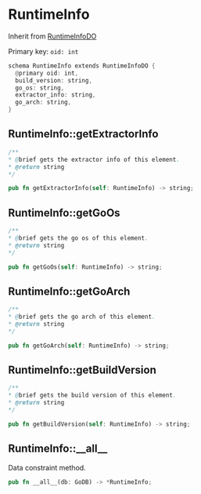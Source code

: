 # RuntimeInfo

Inherit from [RuntimeInfoDO](./RuntimeInfoDO.md)

Primary key: `oid: int`

```rust
schema RuntimeInfo extends RuntimeInfoDO {
  @primary oid: int,
  build_version: string,
  go_os: string,
  extractor_info: string,
  go_arch: string,
}
```
## RuntimeInfo::getExtractorInfo

```java
/**
* @brief gets the extractor info of this element.
* @return string
*/
```
```rust
pub fn getExtractorInfo(self: RuntimeInfo) -> string;
```
## RuntimeInfo::getGoOs

```java
/**
* @brief gets the go os of this element.
* @return string
*/
```
```rust
pub fn getGoOs(self: RuntimeInfo) -> string;
```
## RuntimeInfo::getGoArch

```java
/**
* @brief gets the go arch of this element.
* @return string
*/
```
```rust
pub fn getGoArch(self: RuntimeInfo) -> string;
```
## RuntimeInfo::getBuildVersion

```java
/**
* @brief gets the build version of this element.
* @return string
*/
```
```rust
pub fn getBuildVersion(self: RuntimeInfo) -> string;
```
## RuntimeInfo::\_\_all\_\_

Data constraint method.

```rust
pub fn __all__(db: GoDB) -> *RuntimeInfo;
```
